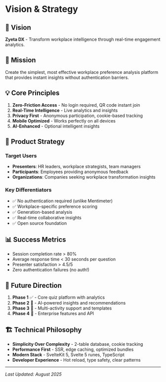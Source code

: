# Vision & Strategy

## 🎯 Vision
**Zyeta DX** - Transform workplace intelligence through real-time engagement analytics.

## 🚀 Mission
Create the simplest, most effective workplace preference analysis platform that provides instant insights without authentication barriers.

## 💡 Core Principles
1. **Zero-Friction Access** - No login required, QR code instant join
2. **Real-Time Intelligence** - Live analytics and insights
3. **Privacy First** - Anonymous participation, cookie-based tracking
4. **Mobile Optimized** - Works perfectly on all devices
5. **AI-Enhanced** - Optional intelligent insights

## 🎨 Product Strategy

### Target Users
- **Presenters**: HR leaders, workplace strategists, team managers
- **Participants**: Employees providing anonymous feedback
- **Organizations**: Companies seeking workplace transformation insights

### Key Differentiators
- ✅ No authentication required (unlike Mentimeter)
- ✅ Workplace-specific preference scoring
- ✅ Generation-based analysis
- ✅ Real-time collaborative insights
- ✅ Open source foundation

## 📊 Success Metrics
- Session completion rate > 80%
- Average response time < 30 seconds per question
- Presenter satisfaction > 4.5/5
- Zero authentication failures (no auth!)

## 🔮 Future Direction
1. **Phase 1** ✅ - Core quiz platform with analytics
2. **Phase 2** 🚧 - AI-powered insights and recommendations
3. **Phase 3** 📅 - Multi-activity support and templates
4. **Phase 4** 📅 - Enterprise features and API

## 🏗️ Technical Philosophy
- **Simplicity Over Complexity** - 2-table database, cookie tracking
- **Performance First** - SSR, edge caching, optimized bundles
- **Modern Stack** - SvelteKit 5, Svelte 5 runes, TypeScript
- **Developer Experience** - Hot reload, type safety, clear patterns

---
*Last Updated: August 2025*
